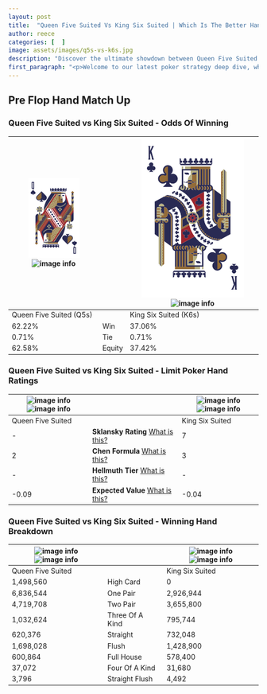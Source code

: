 ```yaml
---
layout: post
title:  "Queen Five Suited Vs King Six Suited | Which Is The Better Hand In Poker? A Complete Guide"
author: reece
categories: [  ]
image: assets/images/q5s-vs-k6s.jpg
description: "Discover the ultimate showdown between Queen Five Suited and King Six Suited in poker! Uncover the odds, strategies, and scenarios where one hand triumphs over the other. Get ready to up your poker game with this thrilling analysis."
first_paragraph: "<p>Welcome to our latest poker strategy deep dive, where we're pitting two distinct hands against each other in a high-stakes showdown: Queen Five Suited vs King Six Suited.</p><p>In the dynamic world of poker, every decision counts, and knowing which hand holds the upper hand is key to your success at the table.</p><p>In this article, we'll dissect these two hands, explore the scenarios where one dominates the other, and equip you with the knowledge to make strategic choices that can tip the odds in your favor.</p><p>Get ready to unravel the intriguing dynamics of these poker hands and elevate your game to new heights.</p>"
---
```




[comment]: # (sp0)

## Pre Flop Hand Match Up

<div class="table hand-ratings" markdown="1"> 



### Queen Five Suited vs King Six Suited - Odds Of Winning


    
| ![image info](assets/images/hand1/Q.png) ![image info](assets/images/hand1/5s.png) |  | ![image info](assets/images/hand2/K.png) ![image info](assets/images/hand2/6s.png) |
| -------- | -------- | -------- |
| Queen Five Suited (Q5s) |  | King Six Suited (K6s) |
| 62.22% | Win | 37.06% |
| 0.71% | Tie | 0.71% |
| 62.58% | Equity | 37.42% |




[comment]: # (sp1)



### Queen Five Suited vs King Six Suited - Limit Poker Hand Ratings


    
| ![image info](https://www.riverpairs.com/assets/images/hand1/Q.png) ![image info](https://www.riverpairs.com/assets/images/hand1/5s.png) |  | ![image info](https://www.riverpairs.com/assets/images/hand2/K.png) ![image info](https://www.riverpairs.com/assets/images/hand2/6s.png) |
| -------- | -------- | -------- |
| Queen Five Suited |  | King Six Suited |
| - | **Sklansky Rating** [What is this?](/sklansky-rating-explained) | 7 |
| 2 | **Chen Formula** [What is this?](/chen-formula-explained) | 3 |
| - | **Hellmuth Tier** [What is this?](/Hellmuth-tier-explained) | - |
| -0.09 | **Expected Value** [What is this?](/expected-value-explained) | -0.04 |




[comment]: # (sp2)



### Queen Five Suited vs King Six Suited - Winning Hand Breakdown


    
| ![image info](https://www.riverpairs.com/assets/images/hand1/Q.png) ![image info](https://www.riverpairs.com/assets/images/hand1/5s.png) |  | ![image info](https://www.riverpairs.com/assets/images/hand2/K.png) ![image info](https://www.riverpairs.com/assets/images/hand2/6s.png) |
| -------- | -------- | -------- |
| Queen Five Suited |  | King Six Suited |
| 1,498,560 | High Card | 0 |
| 6,836,544 | One Pair | 2,926,944 |
| 4,719,708 | Two Pair | 3,655,800 |
| 1,032,624 | Three Of A Kind | 795,744 |
| 620,376 | Straight | 732,048 |
| 1,698,028 | Flush | 1,428,900 |
| 600,864 | Full House | 578,400 |
| 37,072 | Four Of A Kind | 31,680 |
| 3,796 | Straight Flush | 4,492 |




[comment]: # (sp3)



</div>

[comment]: # (sp4)



[comment]: # (sp5)

